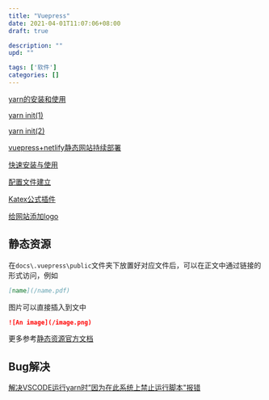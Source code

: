 ```yaml
---
title: "Vuepress"
date: 2021-04-01T11:07:06+08:00
draft: true

description: ""
upd: ""

tags: ['软件']
categories: []
---
```


<!--more-->

[yarn的安装和使用](https://blog.csdn.net/yw00yw/article/details/81354533)

[yarn init(1)](https://yarn.bootcss.com/docs/cli/init/)

[yarn init(2)](https://cloud.tencent.com/developer/section/1477730)

[vuepress+netlify静态网站持续部署](https://www.bilibili.com/video/av74622855/)

[快速安装与使用](https://vuepress.vuejs.org/zh/guide/getting-started.html)

[配置文件建立](https://vuepress.vuejs.org/zh/guide/basic-config.html#%E9%85%8D%E7%BD%AE%E6%96%87%E4%BB%B6)

[Katex公式插件](https://github.com/maginapp/vuepress-plugin-katex)

[给网站添加logo](https://v1.vuepress.vuejs.org/zh/config/#head)

## 静态资源

在`docs\.vuepress\public`文件夹下放置好对应文件后，可以在正文中通过链接的形式访问，例如

```markdown
[name](/name.pdf)
```

图片可以直接插入到文中

```markdown
![An image](/image.png)
```

更多参考[静态资源官方文档](https://vuepress.vuejs.org/zh/guide/assets.html#%E7%9B%B8%E5%AF%B9%E8%B7%AF%E5%BE%84)

## Bug解决

[解决VSCODE运行yarn时”因为在此系统上禁止运行脚本"报错](https://blog.csdn.net/larpland/article/details/101349586)